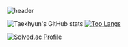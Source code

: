 ![header](https://capsule-render.vercel.app/api?&type=waving&color=gradient&height=180&text=Taekhyun&animation=fadeIn&fontAlignY=30&desc=Always%20Be%20improving.&descAlignY=45&descAlign=65&fontColor=black)

![Taekhyun's GitHub stats](https://github-readme-stats.vercel.app/api?username=tmsksfh2012&&show_icons=true&theme=vue)
[![Top Langs](https://github-readme-stats.vercel.app/api/top-langs/?username=tmsksfh2012&layout=compact&theme=vue&langs_count=8)](https://github.com/anuraghazra/github-readme-stats)

[![Solved.ac Profile](http://mazassumnida.wtf/api/v2/generate_badge?boj=tmsksfh2012)](https://solved.ac/tmsksfh2012/)
